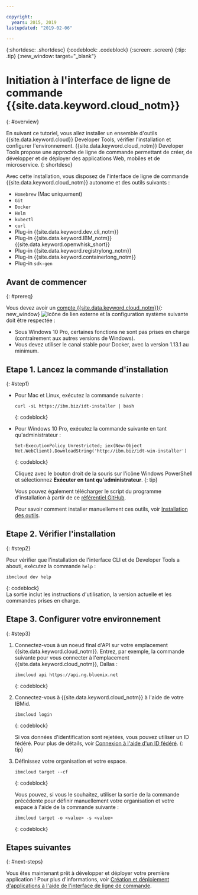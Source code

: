 ```yaml
---

copyright:
  years: 2015, 2019
lastupdated: "2019-02-06"

---
```


{:shortdesc: .shortdesc}
{:codeblock: .codeblock}
{:screen: .screen}
{:tip: .tip}
{:new_window: target="_blank"}

# Initiation à l'interface de ligne de commande {{site.data.keyword.cloud_notm}}
{: #overview}

En suivant ce tutoriel, vous allez installer un ensemble d'outils {{site.data.keyword.cloud}} Developer Tools, vérifier l'installation et configurer l'environnement. {{site.data.keyword.cloud_notm}} Developer Tools propose une approche de ligne de commande permettant de créer, de développer et de déployer des applications Web, mobiles et de microservice.
{: shortdesc}

Avec cette installation, vous disposez de l'interface de ligne de commande {{site.data.keyword.cloud_notm}} autonome et des outils suivants :

* `Homebrew` (Mac uniquement)
* `Git`
* `Docker`
* `Helm`
* `kubectl`
* `curl`
* Plug-in {{site.data.keyword.dev_cli_notm}}
* Plug-in {{site.data.keyword.IBM_notm}} {{site.data.keyword.openwhisk_short}}
* Plug-in {{site.data.keyword.registrylong_notm}}
* Plug-in {{site.data.keyword.containerlong_notm}}
* Plug-in `sdk-gen`

## Avant de commencer
{: #prereq}

Vous devez avoir un [compte {{site.data.keyword.cloud_notm}}](https://console.bluemix.net/){: new_window} ![Icône de lien externe](../icons/launch-glyph.svg "Icône de lien externe") et la configuration système suivante doit être respectée :

* Sous Windows 10 Pro, certaines fonctions ne sont pas prises en charge (contrairement aux autres versions de Windows).
* Vous devez utiliser le canal stable pour Docker, avec la version 1.13.1 au minimum.

## Etape 1. Lancez la commande d'installation
{: #step1}

* Pour Mac et Linux, exécutez la commande suivante :

  ```
  curl -sL https://ibm.biz/idt-installer | bash
  ```
  {: codeblock}

* Pour Windows 10 Pro, exécutez la commande suivante en tant qu'administrateur :

  ```
  Set-ExecutionPolicy Unrestricted; iex(New-Object Net.WebClient).DownloadString('http://ibm.biz/idt-win-installer')
  ```
  {: codeblock}

  Cliquez avec le bouton droit de la souris sur l'icône Windows PowerShell et sélectionnez **Exécuter en tant qu'administrateur**.
  {: tip}

  Vous pouvez également télécharger le script du programme d'installation à partir de ce [référentiel GitHub](https://github.com/IBM-Cloud/ibm-cloud-developer-tools).

  Pour savoir comment installer manuellement ces outils, voir [Installation des outils](/docs/cli/ts_createapps.html#appendix).

## Etape 2. Vérifier l'installation
{: #step2}

Pour vérifier que l'installation de l'interface CLI et de Developer Tools a abouti, exécutez la commande `help` :

```
ibmcloud dev help
```
{: codeblock}
<br>
La sortie inclut les instructions d'utilisation, la version actuelle et les commandes prises en charge.

## Etape 3. Configurer votre environnement
{: #step3}

1. Connectez-vous à un noeud final d'API sur votre emplacement {{site.data.keyword.cloud_notm}}. Entrez, par exemple, la commande suivante pour vous connecter à l'emplacement {{site.data.keyword.cloud_notm}}, Dallas :

	```
	ibmcloud api https://api.ng.bluemix.net
	```
	{: codeblock}

2. Connectez-vous à {{site.data.keyword.cloud_notm}} à l'aide de votre IBMid.

	```
	ibmcloud login
	```
	{: codeblock}
    <br>

	Si vos données d'identification sont rejetées, vous pouvez utiliser un ID fédéré. Pour plus de détails, voir [Connexion à l'aide d'un ID fédéré](/docs/iam/login_fedid.html#federated_id).
	{: tip}

3. Définissez votre organisation et votre espace.

	```
	ibmcloud target --cf
	```
	{: codeblock}

	Vous pouvez, si vous le souhaitez, utiliser la sortie de la commande précédente pour définir manuellement votre organisation et votre espace à l'aide de la commande suivante :

	```
	ibmcloud target -o <value> -s <value>
	```
	{: codeblock}

## Etapes suivantes
{: #next-steps}

Vous êtes maintenant prêt à développer et déployer votre première application ! Pour plus d'informations, voir [Création et déploiement d'applications à l'aide de l'interface de ligne de commande](/docs/apps/create-deploy-cli.html).
